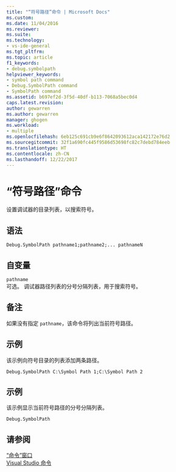 ```yaml
---
title: "“符号路径”命令 | Microsoft Docs"
ms.custom: 
ms.date: 11/04/2016
ms.reviewer: 
ms.suite: 
ms.technology:
- vs-ide-general
ms.tgt_pltfrm: 
ms.topic: article
f1_keywords:
- debug.symbolpath
helpviewer_keywords:
- symbol path command
- Debug.SymbolPath command
- SymbolPath command
ms.assetid: b697ef2d-3f5d-40df-b113-7068a5bec0d4
caps.latest.revision: 
author: gewarren
ms.author: gewarren
manager: ghogen
ms.workload:
- multiple
ms.openlocfilehash: 6eb125c691cb9e6f8642093612aca142172e76d2
ms.sourcegitcommit: 32f1a690fc445f9586d53698fc82c7debd784eeb
ms.translationtype: HT
ms.contentlocale: zh-CN
ms.lasthandoff: 12/22/2017
---
```

# <a name="symbol-path-command"></a>“符号路径”命令
设置调试器的目录列表，以搜索符号。  
  
## <a name="syntax"></a>语法  
  
```  
Debug.SymbolPath pathname1;pathname2;... pathnameN  
```  
  
## <a name="arguments"></a>自变量  
 `pathname`  
 可选。 调试器路径列表的分号分隔列表，用于搜索符号。  
  
## <a name="remarks"></a>备注  
 如果没有指定 `pathname`，该命令将列出当前符号路径。  
  
## <a name="example"></a>示例  
 该示例向符号目录的列表添加两条路径。  
  
```  
Debug.SymbolPath C:\Symbol Path 1;C:\Symbol Path 2  
```  
  
## <a name="example"></a>示例  
 该示例显示当前符号路径的分号分隔列表。  
  
```  
Debug.SymbolPath  
```  
  
## <a name="see-also"></a>请参阅  
 [“命令”窗口](../../ide/reference/command-window.md)   
 [Visual Studio 命令](../../ide/reference/visual-studio-commands.md)